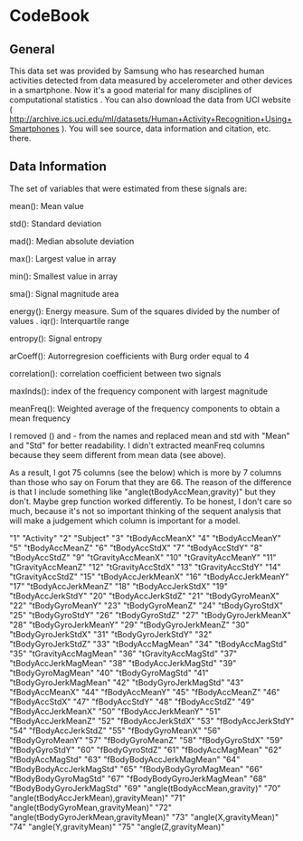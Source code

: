 CodeBook
===========
General
---------
This data set was provided by Samsung who has researched human activities detected from data measured by accelerometer and other devices in a smartphone. Now it's a good material for many disciplines of computational statistics . You can also download the data from UCI website (  http://archive.ics.uci.edu/ml/datasets/Human+Activity+Recognition+Using+Smartphones ). You will see source, data information and citation, etc. there.


Data Information
-----------------
The set of variables that were estimated from these signals are: 

mean(): Mean value 

std(): Standard deviation 

mad(): Median absolute deviation  

max(): Largest value in array 

min(): Smallest value in array 

sma(): Signal magnitude area 

energy(): Energy measure. Sum of the squares divided by the number of values . 
iqr(): Interquartile range  

entropy(): Signal entropy 

arCoeff(): Autorregresion coefficients with Burg order equal to 4 

correlation(): correlation coefficient between two signals 

maxInds(): index of the frequency component with largest magnitude 

meanFreq(): Weighted average of the frequency components to obtain a mean frequency 


I removed () and - from the names and replaced mean and std with "Mean" and "Std" for better readability. I didn't extracted meanFreq columns because they seem different from mean data (see above).

As a result, I got 75 columns (see the below) which is more by 7 columns than those who say on Forum that they are 66. The reason of the difference is that I include something like "angle(tBodyAccMean,gravity)" but they don't. Maybe grep function worked differently. To be honest, I don't care so much, because  it's not so important thinking of the sequent analysis that will make a judgement which column is important for a model. 

  
"1" "Activity"
"2" "Subject"
"3" "tBodyAccMeanX"
"4" "tBodyAccMeanY"
"5" "tBodyAccMeanZ"
"6" "tBodyAccStdX"
"7" "tBodyAccStdY"
"8" "tBodyAccStdZ"
"9" "tGravityAccMeanX"
"10" "tGravityAccMeanY"
"11" "tGravityAccMeanZ"
"12" "tGravityAccStdX"
"13" "tGravityAccStdY"
"14" "tGravityAccStdZ"
"15" "tBodyAccJerkMeanX"
"16" "tBodyAccJerkMeanY"
"17" "tBodyAccJerkMeanZ"
"18" "tBodyAccJerkStdX"
"19" "tBodyAccJerkStdY"
"20" "tBodyAccJerkStdZ"
"21" "tBodyGyroMeanX"
"22" "tBodyGyroMeanY"
"23" "tBodyGyroMeanZ"
"24" "tBodyGyroStdX"
"25" "tBodyGyroStdY"
"26" "tBodyGyroStdZ"
"27" "tBodyGyroJerkMeanX"
"28" "tBodyGyroJerkMeanY"
"29" "tBodyGyroJerkMeanZ"
"30" "tBodyGyroJerkStdX"
"31" "tBodyGyroJerkStdY"
"32" "tBodyGyroJerkStdZ"
"33" "tBodyAccMagMean"
"34" "tBodyAccMagStd"
"35" "tGravityAccMagMean"
"36" "tGravityAccMagStd"
"37" "tBodyAccJerkMagMean"
"38" "tBodyAccJerkMagStd"
"39" "tBodyGyroMagMean"
"40" "tBodyGyroMagStd"
"41" "tBodyGyroJerkMagMean"
"42" "tBodyGyroJerkMagStd"
"43" "fBodyAccMeanX"
"44" "fBodyAccMeanY"
"45" "fBodyAccMeanZ"
"46" "fBodyAccStdX"
"47" "fBodyAccStdY"
"48" "fBodyAccStdZ"
"49" "fBodyAccJerkMeanX"
"50" "fBodyAccJerkMeanY"
"51" "fBodyAccJerkMeanZ"
"52" "fBodyAccJerkStdX"
"53" "fBodyAccJerkStdY"
"54" "fBodyAccJerkStdZ"
"55" "fBodyGyroMeanX"
"56" "fBodyGyroMeanY"
"57" "fBodyGyroMeanZ"
"58" "fBodyGyroStdX"
"59" "fBodyGyroStdY"
"60" "fBodyGyroStdZ"
"61" "fBodyAccMagMean"
"62" "fBodyAccMagStd"
"63" "fBodyBodyAccJerkMagMean"
"64" "fBodyBodyAccJerkMagStd"
"65" "fBodyBodyGyroMagMean"
"66" "fBodyBodyGyroMagStd"
"67" "fBodyBodyGyroJerkMagMean"
"68" "fBodyBodyGyroJerkMagStd"
"69" "angle(tBodyAccMean,gravity)"
"70" "angle(tBodyAccJerkMean),gravityMean)"
"71" "angle(tBodyGyroMean,gravityMean)"
"72" "angle(tBodyGyroJerkMean,gravityMean)"
"73" "angle(X,gravityMean)"
"74" "angle(Y,gravityMean)"
"75" "angle(Z,gravityMean)"

